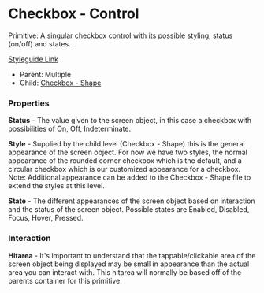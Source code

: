 # Checkbox - Control

Primitive: A singular checkbox control with its possible styling, status (on/off) and states.

[Styleguide Link](https://zpl.io/aRnzW0p)

- Parent: Multiple
- Child: [Checkbox - Shape](https://github.com/able-app/docs/blob/b10f6d1205bbfb1cddfd150d1390ba848812d9d0/controls/%CE%B5%20elements/checkbox/checkbox-shape.md)

### Properties

**Status** - The value given to the screen object, in this case a checkbox with possibilities of On, Off, Indeterminate.

**Style** - Supplied by the child level (Checkbox - Shape) this is the general appearance of the screen object.  For now we have two styles, the normal appearance of the rounded corner checkbox which is the default, and a circular checkbox which is our customized appearance for a checkbox.  Note: Additional appearance can be added to the Checkbox - Shape file to extend the styles at this level.

**State** - The different appearances of the screen object based on interaction and the status of the screen object.  Possible states are Enabled, Disabled, Focus, Hover, Pressed.



### Interaction

**Hitarea** - It's important to understand that the tappable/clickable area of the screen object being displayed may be small in appearance than the actual area you can interact with.  This hitarea will normally be based off of the parents container for this primitive.
